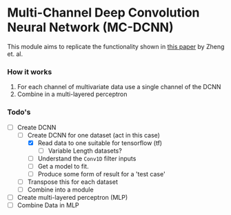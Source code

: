 # Multi-Channel Deep Convolution Neural Network (MC-DCNN)
This module aims to replicate the functionality shown in 
[this paper](http://link.springer.com/10.1007/978-3-319-08010-9_33) by Zheng et. al.

### How it works
 1. For each channel of multivariate data use a single channel of the DCNN
 2. Combine in a multi-layered perceptron
 
### Todo's
 - [ ] Create DCNN
    - [ ] Create DCNN for one dataset (act in this case)
      - [x] Read data to one suitable for tensorflow (tf)
        - [ ] Variable Length datasets?
      - [ ] Understand the `Conv1D` filter inputs
      - [ ] Get a model to fit.
      - [ ] Produce some form of result for a 'test case'
    - [ ] Transpose this for each dataset
    - [ ] Combine into a module
 - [ ] Create multi-layered perceptron (MLP)
 - [ ] Combine Data in MLP
